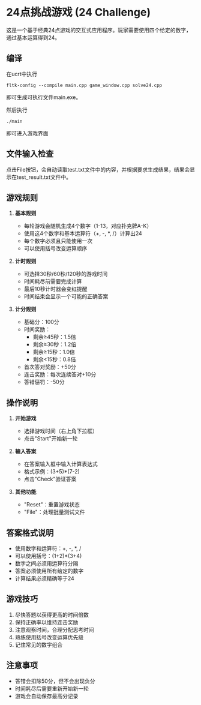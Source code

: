 # 24点挑战游戏 (24 Challenge)

这是一个基于经典24点游戏的交互式应用程序。玩家需要使用四个给定的数字，通过基本运算得到24。

## 编译
在ucrt中执行

```
fltk-config --compile main.cpp game_window.cpp solve24.cpp 
```

即可生成可执行文件main.exe。

然后执行

```
./main
```

即可进入游戏界面


## 文件输入检查

点击File按钮，会自动读取test.txt文件中的内容，并根据要求生成结果，结果会显示在test_result.txt文件中。
## 游戏规则

1. **基本规则**
   - 每轮游戏会随机生成4个数字（1-13，对应扑克牌A-K）
   - 使用这4个数字和基本运算符（+, -, *, /）计算出24
   - 每个数字必须且只能使用一次
   - 可以使用括号改变运算顺序

2. **计时规则**
   - 可选择30秒/60秒/120秒的游戏时间
   - 时间耗尽前需要完成计算
   - 最后10秒计时器会变红提醒
   - 时间结束会显示一个可能的正确答案

3. **计分规则**
   - 基础分：100分
   - 时间奖励：
     * 剩余≥45秒：1.5倍
     * 剩余≥30秒：1.2倍
     * 剩余≥15秒：1.0倍
     * 剩余<15秒：0.8倍
   - 首次答对奖励：+50分
   - 连击奖励：每次连续答对+10分
   - 答错惩罚：-50分

## 操作说明

1. **开始游戏**
   - 选择游戏时间（右上角下拉框）
   - 点击"Start"开始新一轮

2. **输入答案**
   - 在答案输入框中输入计算表达式
   - 格式示例：(3+5)*(7-2)
   - 点击"Check"验证答案

3. **其他功能**
   - "Reset"：重置游戏状态
   - "File"：处理批量测试文件

## 答案格式说明

- 使用数字和运算符：+, -, *, /
- 可以使用括号：(1+2)*(3+4)
- 数字之间必须用运算符分隔
- 答案必须使用所有给定的数字
- 计算结果必须精确等于24

## 游戏技巧

1. 尽快答题以获得更高的时间倍数
2. 保持正确率以维持连击奖励
3. 注意观察时间，合理分配思考时间
4. 熟练使用括号改变运算优先级
5. 记住常见的数字组合

## 注意事项

- 答错会扣除50分，但不会出现负分
- 时间耗尽后需要重新开始新一轮
- 游戏会自动保存最高分记录

